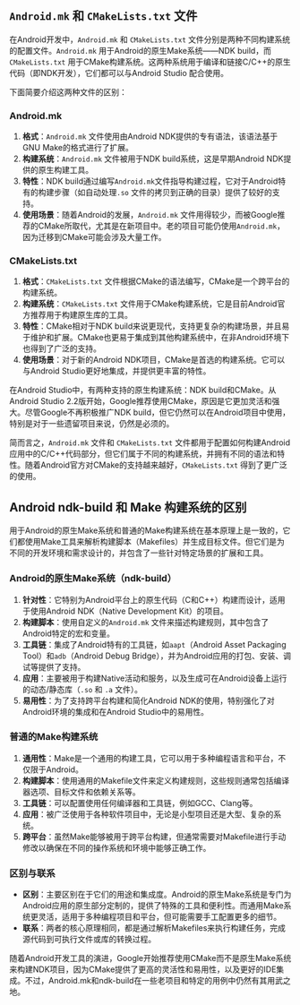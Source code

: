 ## `Android.mk` 和 `CMakeLists.txt` 文件 
在Android开发中，`Android.mk` 和 `CMakeLists.txt` 文件分别是两种不同构建系统的配置文件。`Android.mk` 用于Android的原生Make系统——NDK build，而`CMakeLists.txt` 用于CMake构建系统。这两种系统用于编译和链接C/C++的原生代码（即NDK开发），它们都可以与Android Studio 配合使用。

下面简要介绍这两种文件的区别：

### Android.mk

1. **格式**：`Android.mk` 文件使用由Android NDK提供的专有语法，该语法基于GNU Make的格式进行了扩展。
2. **构建系统**：`Android.mk` 文件被用于NDK build系统，这是早期Android NDK提供的原生构建工具。
3. **特性**：NDK build通过编写`Android.mk`文件指导构建过程，它对于Android特有的构建步骤（如自动处理`.so` 文件的拷贝到正确的目录）提供了较好的支持。
4. **使用场景**：随着Android的发展，`Android.mk` 文件用得较少，而被Google推荐的CMake所取代，尤其是在新项目中。老的项目可能仍使用`Android.mk`，因为迁移到CMake可能会涉及大量工作。

### CMakeLists.txt

1. **格式**：`CMakeLists.txt` 文件根据CMake的语法编写，CMake是一个跨平台的构建系统。
2. **构建系统**：`CMakeLists.txt` 文件用于CMake构建系统，它是目前Android官方推荐用于构建原生库的工具。
3. **特性**：CMake相对于NDK build来说更现代，支持更复杂的构建场景，并且易于维护和扩展。CMake也更易于集成到其他构建系统中，在非Android环境下也得到了广泛的支持。
4. **使用场景**：对于新的Android NDK项目，CMake是首选的构建系统。它可以与Android Studio更好地集成，并提供更丰富的特性。

在Android Studio中，有两种支持的原生构建系统：NDK build和CMake。从Android Studio 2.2版开始，Google推荐使用CMake，原因是它更加灵活和强大。尽管Google不再积极推广NDK build，但它仍然可以在Android项目中使用，特别是对于一些遗留项目来说，仍然是必须的。

简而言之，`Android.mk` 文件和 `CMakeLists.txt` 文件都用于配置如何构建Android应用中的C/C++代码部分，但它们属于不同的构建系统，并拥有不同的语法和特性。随着Android官方对CMake的支持越来越好，`CMakeLists.txt` 得到了更广泛的使用。

## Android ndk-build 和 Make 构建系统的区别
用于Android的原生Make系统和普通的Make构建系统在基本原理上是一致的，它们都使用Make工具来解析构建脚本（Makefiles）并生成目标文件。但它们是为不同的开发环境和需求设计的，并包含了一些针对特定场景的扩展和工具。

### Android的原生Make系统（ndk-build）

1. **针对性**：它特别为Android平台上的原生代码（C和C++）构建而设计，适用于使用Android NDK（Native Development Kit）的项目。
2. **构建脚本**：使用自定义的`Android.mk` 文件来描述构建规则，其中包含了Android特定的宏和变量。
3. **工具链**：集成了Android特有的工具链，如`aapt`（Android Asset Packaging Tool）和`adb`（Android Debug Bridge），并为Android应用的打包、安装、调试等提供了支持。
4. **应用**：主要被用于构建Native活动和服务，以及生成可在Android设备上运行的动态/静态库（`.so` 和 `.a` 文件）。
5. **易用性**：为了支持跨平台构建和简化Android NDK的使用，特别强化了对Android环境的集成和在Android Studio中的易用性。

### 普通的Make构建系统

1. **通用性**：Make是一个通用的构建工具，它可以用于多种编程语言和平台，不仅限于Android。
2. **构建脚本**：使用通用的Makefile文件来定义构建规则，这些规则通常包括编译器选项、目标文件和依赖关系等。
3. **工具链**：可以配置使用任何编译器和工具链，例如GCC、Clang等。
4. **应用**：被广泛使用于各种软件项目中，无论是小型项目还是大型、复杂的系统。
5. **跨平台**：虽然Make能够被用于跨平台构建，但通常需要对Makefile进行手动修改以确保在不同的操作系统和环境中能够正确工作。

### 区别与联系

- **区别**：主要区别在于它们的用途和集成度。Android的原生Make系统是专门为Android应用的原生部分定制的，提供了特殊的工具和便利性。而通用Make系统更灵活，适用于多种编程项目和平台，但可能需要手工配置更多的细节。
- **联系**：两者的核心原理相同，都是通过解析Makefiles来执行构建任务，完成源代码到可执行文件或库的转换过程。

随着Android开发工具的演进，Google开始推荐使用CMake而不是原生Make系统来构建NDK项目，因为CMake提供了更高的灵活性和易用性，以及更好的IDE集成。不过，Android.mk和ndk-build在一些老项目和特定的用例中仍然有其用武之地。